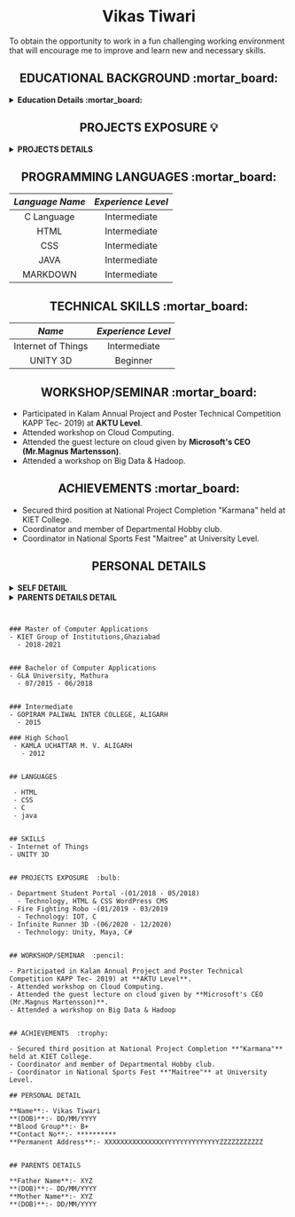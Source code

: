 <h1 align="center"> Vikas Tiwari</h1>  

To obtain the opportunity to work in a fun challenging working environment that will encourage me to  improve and  learn new  and  necessary skills.  

<h2 align="center">  EDUCATIONAL BACKGROUND :mortar_board: </h2>
<details close="close">
  
<summary><b>Education Details :mortar_board:</b></summary>  
  <ol><br/>
    <li>
     <b> POST GRADUATION 🔽</b>
      </li>
    <br/>
    
| ***Degree/Qualification*** | ***Institute/School*** | ***Aggregate*** | ***Session*** |
| :------: | :------: | :------: | :------: |
| Master of Computer Applications | KIET Group of Institutions,Ghaziabad | 66.67 % | 2018-2021 |

<br/>
    <li>
     <b>GRADUATION 🔽</b>
      </li>
    <br/>
    
| ***Degree/Qualification*** | ***Institute/School*** | ***Aggregate*** | ***Session*** |
| :------: | :------: | :------: | :------: |
| Bachelor of Computer Applications | GLA University, Mathura | 6.10 CGPA | 2015-2018 |

<br/>
    <li>
     <b> INTERMEDIATE🔽</b>
      </li>
    <br/>  
    
| ***Degree/Qualification*** | ***Institute/School*** | ***Aggregate*** | ***Session*** |
| :------: | :------: | :------: | :------: |
| Intermediate | GOPIRAM PALIWAL INTER COLLEGE, ALIGARH | 52.60 % | 2015|

<br/>
    <li>
     <b> HIGH SCHOOL🔽</b>
      </li>
    <br/>
    
| ***Degree/Qualification*** | ***Institute/School*** | ***Aggregate*** | ***Session*** |
| :------: | :------: | :------: | :------: |
| High School | KAMLA UCHATTAR M. V. ALIGARH | 58.50 % | 2012|
</details> 

<h2 align="center">  PROJECTS EXPOSURE 💡 </h2>

<details close="close">
  <summary><b> PROJECTS DETAILS </b></summary>
  <ol><br/>
    <li>
     <b> Student Portal 🔽 </b>
      </li>
    <br/>
    
| ***Project Name*** | ***Technology*** | ***Staring Date*** | ***Ending Date*** |
| :------: | :------: | :------: | :------: |
| Department Student Portal | HTML & CSS WordPress CMS | 01/2018 | 05/2018 |

<br/>
    <li>
     <b> Fire Fighting Robo 🔽</b>
      </li>
    <br/>
    
| ***Project Name*** | ***Technology*** | ***Staring Date*** | ***Ending Date*** |
| :------: | :------: | :------: | :------: |
| Fire Fighting Robo | IOT, C | 01/2019 | 03/2019 |

<br/>
    <li>
     <b> Infinite Runner 3D 🔽</b>
      </li>
    <br/>
    
| ***Project Name*** | ***Technology*** | ***Staring Date*** | ***Ending Date*** |
| :------: | :------: | :------: | :------: |
| Infinite Runner 3D | Unity, Maya, C# | 06/2020 | 12/2020 |

</details>

<h2 align="center"> PROGRAMMING LANGUAGES :mortar_board: </h2>

| ***Language Name*** | ***Experience Level*** |
| :------: | :------: |
| C Language | Intermediate |
| HTML | Intermediate |
| CSS | Intermediate |
| JAVA | Intermediate |
| MARKDOWN | Intermediate |

<h2 align="center"> TECHNICAL SKILLS :mortar_board: </h2>

| ***Name*** | ***Experience Level*** |
| :------: | :------: |
| Internet of Things | Intermediate |
| UNITY 3D | Beginner |

<h2 align="center"> WORKSHOP/SEMINAR :mortar_board: </h2>

- Participated in Kalam Annual Project and Poster Technical Competition KAPP Tec- 2019) at **AKTU Level**.  
- Attended workshop on Cloud Computing.  
- Attended the guest lecture on cloud given by **Microsoft's CEO (Mr.Magnus Martensson)**.   
- Attended a workshop on Big Data & Hadoop.   

<h2 align="center"> ACHIEVEMENTS :mortar_board: </h2>

- Secured third position at National Project Completion "Karmana" held at KIET College.
- Coordinator and member of Departmental Hobby club.
- Coordinator in National Sports Fest "Maitree" at University Level.

<h2 align="center">  PERSONAL DETAILS </h2>
<details close="close">
  
<summary><b> SELF DETAIlL </b></summary>
| **Name:-** | Vikas Tiwari |    
| :------ | :------: |  
| **(DOB):-** | 30/11/1996 |  
| **Blood Group:-** | B ***+ve*** |  
| **Contact No:-** | 7830859005 |  
| **Permanent Address:-** | House no:- 8/239 Raghuveerpuri gali no:-1,Aligarh |  
| **Correspondence Address:-**| same as permanent |
</details>

<details close="close">
  
<summary><b> PARENTS DETAILS DETAIL </b></summary>


| **Father Name:-** | **Mr.** Anil Tiwari | **Mother Name:-** | **Mrs.** Radha Tiwari |  
| :------ | :------: | :------ | :------: | 
| **(DOB):-** | DD/MM/YYYY | **(DOB):-** | DD/MM/YYYY |  
| **Blood Group:-** | B ***+ve*** | **Blood Group:-** | B ***+ve*** | 
| **Contact No:-** | ********** | **Contact No:-** | ********** | 
| **Permanent Address:-** | House no:- 8/239 Raghuveerpuri gali no:-1,Aligarh | **Permanent Address:-** | House no:- 8/239 Raghuveerpuri gali no:-1,Aligarh | 
| **Correspondence Address:-**| same as permanent | **Correspondence Address:-**| same as permanent |
</details>
  
~~~# EDUCATION :mortar_board:


### Master of Computer Applications
- KIET Group of Institutions,Ghaziabad  
  - 2018-2021


### Bachelor of Computer Applications  
- GLA University, Mathura  
  - 07/2015 - 06/2018 
  
  
### Intermediate  
- GOPIRAM PALIWAL INTER COLLEGE, ALIGARH  
  - 2015 
  
### High School  
 - KAMLA UCHATTAR M. V. ALIGARH
   - 2012    


## LANGUAGES 

 - HTML  
 - CSS  
 - C  
 - java
 

## SKILLS  
- Internet of Things  
- UNITY 3D 


## PROJECTS EXPOSURE  :bulb:

- Department Student Portal -(01/2018 - 05/2018)  
  - Technology, HTML & CSS WordPress CMS  
- Fire Fighting Robo -(01/2019 - 03/2019  
  - Technology: IOT, C  
- Infinite Runner 3D -(06/2020 - 12/2020)  
  - Technology: Unity, Maya, C# 


## WORKSHOP/SEMINAR  :pencil:

- Participated in Kalam Annual Project and Poster Technical Competition KAPP Tec- 2019) at **AKTU Level**.  
- Attended workshop on Cloud Computing.   
- Attended the guest lecture on cloud given by **Microsoft's CEO (Mr.Magnus Martensson)**.  
- Attended a workshop on Big Data & Hadoop  


## ACHIEVEMENTS  :trophy:

- Secured third position at National Project Completion **"Karmana"** held at KIET College.  
- Coordinator and member of Departmental Hobby club.  
- Coordinator in National Sports Fest **"Maitree"** at University Level.  

## PERSONAL DETAIL

**Name**:- Vikas Tiwari  
**(DOB)**:- DD/MM/YYYY  
**Blood Group**:- B+  
**Contact No**:- **********  
**Permanent Address**:- XXXXXXXXXXXXXXXYYYYYYYYYYYYYYZZZZZZZZZZZ  


## PARENTS DETAILS

**Father Name**:- XYZ  
**(DOB)**:- DD/MM/YYYY  
**Mother Name**:- XYZ  
**(DOB)**:- DD/MM/YYYY  







